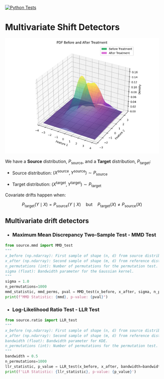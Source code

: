 [![Python Tests](https://github.com/giobbu/covariate-shift/actions/workflows/python-tests.yml/badge.svg)](https://github.com/giobbu/covariate-shift/actions/workflows/python-tests.yml)



# Multivariate Shift Detectors

![Covariate Shift](notebooks/imgs/mmd_pdf_drift_overlap.png?raw=true)


We have a **Source** distribution, $P_{\text{source}}$, and a **Target** distribution, $P_{\text{target}}$:

* Source distribution: $(X^{\text{source}}, Y^{\text{source}}) ∼ P_{\text{source}}$

* Target distribution: $(X^{\text{target}}, Y^{\text{target}}) ∼ P_{\text{target}}$

Covariate drifts happen when:

  $$P_{\text{target}}(Y \mid X) = P_{\text{source}}(Y \mid X) \quad \text{but} \quad P_{\text{target}}(X) \ne P_{\text{source}}(X)$$


## Multivariate drift detectors

* ### Maximum Mean Discrepancy Two-Sample Test - MMD Test 

```python
from source.mmd import MMD_test
"""
x_before (np.ndarray): First sample of shape (n, d) from source distribution.
x_after (np.ndarray): Second sample of shape (m, d) from reference distribution.
n_permutations (int): Number of permutations for the permutation test.
sigma (float): Bandwidth parameter for the Gaussian kernel.
"""
sigma = 1.0
n_permutations=1000
mmd_statistic, mmd_perms, pval = MMD_test(x_before, x_after, sigma, n_permutations=n_permutations)
print(f"MMD Statistic: {mmd}, p-value: {pval}")
```

* ### Log-Likelihood Ratio Test - LLR Test

```python
from source.ratio import LLR_test
"""
x_before (np.ndarray): First sample of shape (n, d) from source distribution.
x_after (np.ndarray): Second sample of shape (m, d) from reference distribution.
bandwidth (float): Bandwidth parameter for KDE.
n_permutations (int): Number of permutations for the permutation test. Default is 1000.
"""
bandwidth = 0.5
n_permutations=1000
llr_statistic, p_value = LLR_test(x_before, x_after, bandwidth=bandwidth, n_permutations=n_permutations)
print(f'LLR Statistic: {llr_statistic}, p-value: {p_value}')
```




